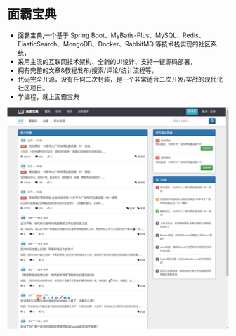 <!-- [TOC] -->

# 面霸宝典

- 面霸宝典,一个基于 Spring Boot、MyBatis-Plus、MySQL、Redis、ElasticSearch、MongoDB、Docker、RabbitMQ 等技术栈实现的社区系统，
- 采用主流的互联网技术架构、全新的UI设计、支持一键源码部署，
- 拥有完整的文章&amp;教程发布/搜索/评论/统计流程等，
- 代码完全开源，没有任何二次封装，是一个非常适合二次开发/实战的现代化社区项目。
- 学编程，就上面霸宝典

![./h5-responsive.png](./h5-responsive.png)


<!-- # mianbabaodian

This template should help get you started developing with Vue 3 in Vite.

## Recommended IDE Setup

[VSCode](https://code.visualstudio.com/) + [Volar](https://marketplace.visualstudio.com/items?itemName=Vue.volar) (and disable Vetur).

## Customize configuration

See [Vite Configuration Reference](https://vitejs.dev/config/).

## Project Setup

```sh
npm install
```

### Compile and Hot-Reload for Development

```sh
npm run dev
```

### Compile and Minify for Production

```sh
npm run build
```

### Lint with [ESLint](https://eslint.org/)

```sh
npm run lint
```
 -->
